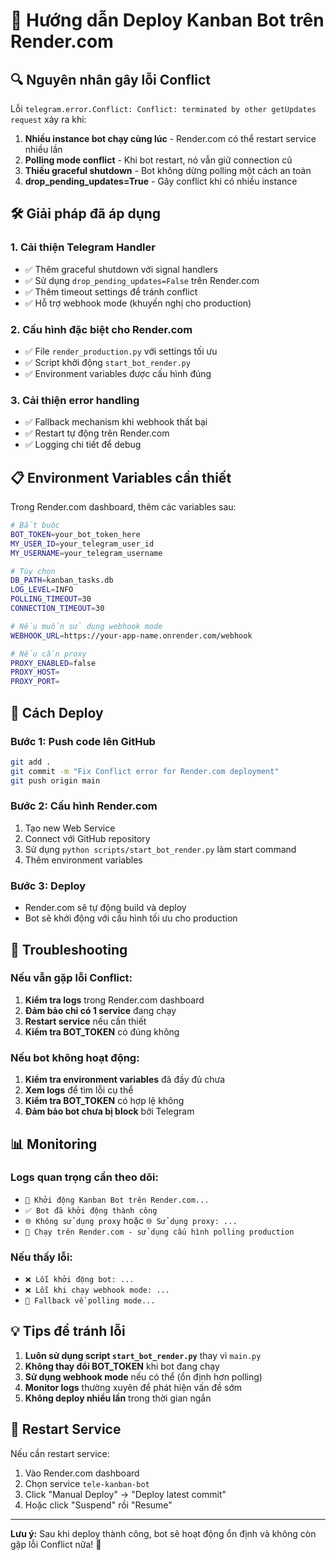 # 🚀 Hướng dẫn Deploy Kanban Bot trên Render.com

## 🔍 **Nguyên nhân gây lỗi Conflict**

Lỗi `telegram.error.Conflict: Conflict: terminated by other getUpdates request` xảy ra khi:

1. **Nhiều instance bot chạy cùng lúc** - Render.com có thể restart service nhiều lần
2. **Polling mode conflict** - Khi bot restart, nó vẫn giữ connection cũ
3. **Thiếu graceful shutdown** - Bot không dừng polling một cách an toàn
4. **drop_pending_updates=True** - Gây conflict khi có nhiều instance

## 🛠️ **Giải pháp đã áp dụng**

### **1. Cải thiện Telegram Handler**
- ✅ Thêm graceful shutdown với signal handlers
- ✅ Sử dụng `drop_pending_updates=False` trên Render.com
- ✅ Thêm timeout settings để tránh conflict
- ✅ Hỗ trợ webhook mode (khuyến nghị cho production)

### **2. Cấu hình đặc biệt cho Render.com**
- ✅ File `render_production.py` với settings tối ưu
- ✅ Script khởi động `start_bot_render.py` 
- ✅ Environment variables được cấu hình đúng

### **3. Cải thiện error handling**
- ✅ Fallback mechanism khi webhook thất bại
- ✅ Restart tự động trên Render.com
- ✅ Logging chi tiết để debug

## 📋 **Environment Variables cần thiết**

Trong Render.com dashboard, thêm các variables sau:

```bash
# Bắt buộc
BOT_TOKEN=your_bot_token_here
MY_USER_ID=your_telegram_user_id
MY_USERNAME=your_telegram_username

# Tùy chọn
DB_PATH=kanban_tasks.db
LOG_LEVEL=INFO
POLLING_TIMEOUT=30
CONNECTION_TIMEOUT=30

# Nếu muốn sử dụng webhook mode
WEBHOOK_URL=https://your-app-name.onrender.com/webhook

# Nếu cần proxy
PROXY_ENABLED=false
PROXY_HOST=
PROXY_PORT=
```

## 🚀 **Cách Deploy**

### **Bước 1: Push code lên GitHub**
```bash
git add .
git commit -m "Fix Conflict error for Render.com deployment"
git push origin main
```

### **Bước 2: Cấu hình Render.com**
1. Tạo new Web Service
2. Connect với GitHub repository
3. Sử dụng `python scripts/start_bot_render.py` làm start command
4. Thêm environment variables

### **Bước 3: Deploy**
- Render.com sẽ tự động build và deploy
- Bot sẽ khởi động với cấu hình tối ưu cho production

## 🔧 **Troubleshooting**

### **Nếu vẫn gặp lỗi Conflict:**

1. **Kiểm tra logs** trong Render.com dashboard
2. **Đảm bảo chỉ có 1 service** đang chạy
3. **Restart service** nếu cần thiết
4. **Kiểm tra BOT_TOKEN** có đúng không

### **Nếu bot không hoạt động:**

1. **Kiểm tra environment variables** đã đầy đủ chưa
2. **Xem logs** để tìm lỗi cụ thể
3. **Kiểm tra BOT_TOKEN** có hợp lệ không
4. **Đảm bảo bot chưa bị block** bởi Telegram

## 📊 **Monitoring**

### **Logs quan trọng cần theo dõi:**
- `🚀 Khởi động Kanban Bot trên Render.com...`
- `✅ Bot đã khởi động thành công`
- `🌐 Không sử dụng proxy` hoặc `🌐 Sử dụng proxy: ...`
- `🚀 Chạy trên Render.com - sử dụng cấu hình polling production`

### **Nếu thấy lỗi:**
- `❌ Lỗi khởi động bot: ...`
- `❌ Lỗi khi chạy webhook mode: ...`
- `🔄 Fallback về polling mode...`

## 💡 **Tips để tránh lỗi**

1. **Luôn sử dụng script `start_bot_render.py`** thay vì `main.py`
2. **Không thay đổi BOT_TOKEN** khi bot đang chạy
3. **Sử dụng webhook mode** nếu có thể (ổn định hơn polling)
4. **Monitor logs** thường xuyên để phát hiện vấn đề sớm
5. **Không deploy nhiều lần** trong thời gian ngắn

## 🔄 **Restart Service**

Nếu cần restart service:

1. Vào Render.com dashboard
2. Chọn service `tele-kanban-bot`
3. Click "Manual Deploy" → "Deploy latest commit"
4. Hoặc click "Suspend" rồi "Resume"

---

**Lưu ý:** Sau khi deploy thành công, bot sẽ hoạt động ổn định và không còn gặp lỗi Conflict nữa! 🎉
